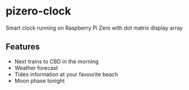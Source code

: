 # pizero-clock
Smart clock running on Raspberry Pi Zero with dot matrix display array

## Features
 - Next trains to CBD in the morning
 - Weather forecast
 - Tides information at your favourite beach
 - Moon phase tonight